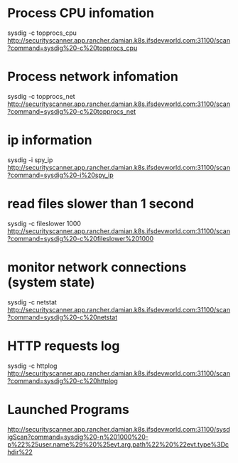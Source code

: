 # Process CPU infomation
sysdig -c topprocs_cpu
http://securityscanner.app.rancher.damian.k8s.ifsdevworld.com:31100/scan?command=sysdig%20-c%20topprocs_cpu

# Process network infomation
sysdig -c topprocs_net
http://securityscanner.app.rancher.damian.k8s.ifsdevworld.com:31100/scan?command=sysdig%20-c%20topprocs_net

# ip information
sysdig -i spy_ip
http://securityscanner.app.rancher.damian.k8s.ifsdevworld.com:31100/scan?command=sysdig%20-i%20spy_ip

# read files slower than 1 second
sysdig -c fileslower 1000
http://securityscanner.app.rancher.damian.k8s.ifsdevworld.com:31100/scan?command=sysdig%20-c%20fileslower%201000

# monitor network connections (system state)
sysdig -c netstat
http://securityscanner.app.rancher.damian.k8s.ifsdevworld.com:31100/scan?command=sysdig%20-c%20netstat

# HTTP requests log
sysdig -c httplog
http://securityscanner.app.rancher.damian.k8s.ifsdevworld.com:31100/scan?command=sysdig%20-c%20httplog

# Launched Programs
http://securityscanner.app.rancher.damian.k8s.ifsdevworld.com:31100/sysdigScan?command=sysdig%20-n%201000%20-p%22%25user.name%29%20%25evt.arg.path%22%20%22evt.type%3Dchdir%22






